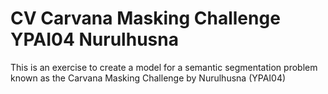 # CV Carvana Masking Challenge YPAI04 Nurulhusna
 This is an exercise to create a model for a semantic segmentation problem known as the Carvana Masking Challenge by Nurulhusna (YPAI04)
